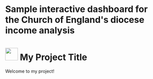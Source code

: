 # Sample interactive dashboard for the Church of England's diocese income analysis
# <img src="https://github.com/nawazhoss/dashboard-repo/raw/main/images/Church%20of%20England%20Logo%20Version%202.png" width="40"/> My Project Title

Welcome to my project!
